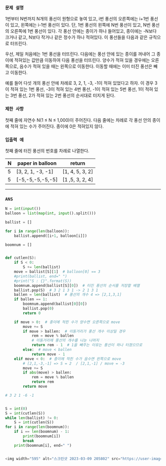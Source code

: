 ### `문제 설명`

1번부터 N번까지 N개의 풍선이 원형으로 놓여 있고, i번 풍선의 오른쪽에는 i+1번 풍선이 있고, 왼쪽에는 i-1번 풍선이 있다. 단, 1번 풍선의 왼쪽에 N번 풍선이 있고, N번 풍선의 오른쪽에 1번 풍선이 있다. 각 풍선 안에는 종이가 하나 들어있고, 종이에는 -N보다 크거나 같고, N보다 작거나 같은 정수가 하나 적혀있다. 이 풍선들을 다음과 같은 규칙으로 터뜨린다.

우선, 제일 처음에는 1번 풍선을 터뜨린다. 다음에는 풍선 안에 있는 종이를 꺼내어 그 종이에 적혀있는 값만큼 이동하여 다음 풍선을 터뜨린다. 양수가 적혀 있을 경우에는 오른쪽으로, 음수가 적혀 있을 때는 왼쪽으로 이동한다. 이동할 때에는 이미 터진 풍선은 빼고 이동한다.

예를 들어 다섯 개의 풍선 안에 차례로 3, 2, 1, -3, -1이 적혀 있었다고 하자. 이 경우 3이 적혀 있는 1번 풍선, -3이 적혀 있는 4번 풍선, -1이 적혀 있는 5번 풍선, 1이 적혀 있는 3번 풍선, 2가 적혀 있는 2번 풍선의 순서대로 터지게 된다.

### `제한 사항`

첫째 줄에 자연수 N(1 ≤ N ≤ 1,000)이 주어진다. 다음 줄에는 차례로 각 풍선 안의 종이에 적혀 있는 수가 주어진다. 종이에 0은 적혀있지 않다.

### `입출력 예`

첫째 줄에 터진 풍선의 번호를 차례로 나열한다.

|N|paper in balloon|return|
|---|---|---|
|5|[3, 2, 1, -3, -1]	|[1, 4, 5, 3, 2]|
|5|[-5,-5,-5,-5,-5]|[1 ,5, 3, 2, 4]|

----

### `ANS`

```python
N = int(input())
balloon = list(map(int, input().split()))

ballist = []

for i in range(len(balloon)):
    ballist.append([i+1, balloon[i]])

boomnum = []


def cutlen(S):
    if S < 0:
        S += len(ballist)
    move = ballist[S][1]  # balloon[0] == 3
    #print(ballist, end=" ")
    #print("S : {}".format(S))
    boomnum.append(ballist[S][0])  # 터진 풍선의 순서를 저장할 배열
    ballist.pop(S)  # 3 2 1 3 1 -> 2 1 3 1
    ballen = len(ballist)  # 풍선의 개수 4 => [2,1,3,1]
    if ballen == 1:
        boomnum.append(ballist[0][0])
        ballist.pop(0)
        return 0

    if move > 0:  # 종이에 적힌 수가 양수면 오른쪽으로 move
        move += S
        if move > ballen:  # 이동거리가 풍선 개수 이상일 경우
            rem = move % ballen
            # 이동거리에 풍선의 개수를 나눈 나머지
            return rem - 1  # 1을 빼주는 이유는 풍선이 하나 터졌으므로
        else:  # move < ballen
            return move - 1
    elif move < 0:  # 종이에 적힌 수가 음수면 왼쪽으로 move
        # [2,1,-3,-1] => S = 2  / [2,1,-1] / move = -3
        move += S
        if abs(move) > ballen:
            rem = move % ballen
            return rem
        return move

# 3 2 1 -6 -1


S = int(0)
S = int(cutlen(S))
while len(ballist) != 0:
    S = int(cutlen(S))
for i in range(len(boomnum)):
    if i == len(boomnum) - 1:
        print(boomnum[i])
        break
    print(boomnum[i], end=" ")


<img width="595" alt="스크린샷 2023-03-09 205802" src="https://user-images.githubusercontent.com/84978165/224016477-474f2df9-cb7f-478a-bce9-96ee1a964121.png">


